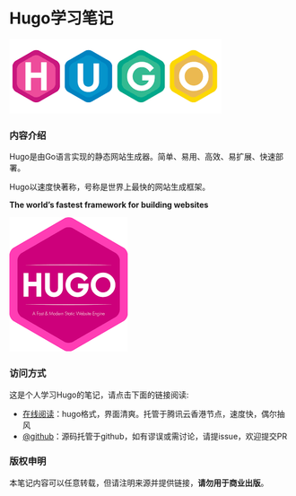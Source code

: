 # Hugo学习笔记

![](content/introduction/images/hugo-logo.png)

### 内容介绍

Hugo是由Go语言实现的静态网站生成器。简单、易用、高效、易扩展、快速部署。

Hugo以速度快著称，号称是世界上最快的网站生成框架。

**The world’s fastest framework for building websites**

![](content/introduction/images/hugo-icon-big.png)

### 访问方式

这是个人学习Hugo的笔记，请点击下面的链接阅读:

- [在线阅读](https://skyao.io/learning-hugo/)：hugo格式，界面清爽。托管于腾讯云香港节点，速度快，偶尔抽风
- [@github](https://github.com/skyao/learning-hugo/)：源码托管于github，如有谬误或需讨论，请提issue，欢迎提交PR

### 版权申明

本笔记内容可以任意转载，但请注明来源并提供链接，**请勿用于商业出版**。

